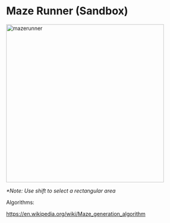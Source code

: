 # Maze Runner (Sandbox)

<img width="424" alt="mazerunner" src="https://user-images.githubusercontent.com/34322384/44952216-5155e300-ae50-11e8-9476-76350de2d624.png">


_*Note: Use shift to select a rectangular area_




Algorithms:

https://en.wikipedia.org/wiki/Maze_generation_algorithm
